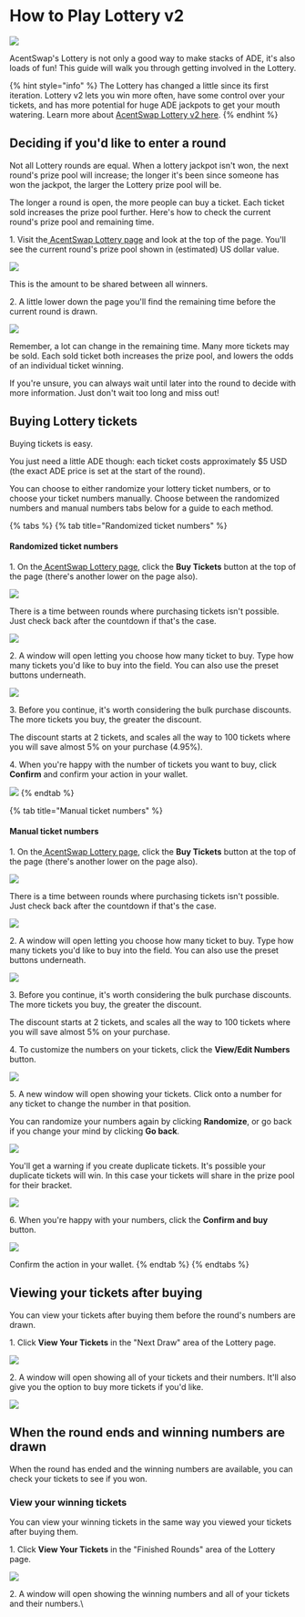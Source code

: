 # How to Play Lottery v2

![](../../.gitbook/assets/how-to-lottery-header.png)

AcentSwap's Lottery is not only a good way to make stacks of ADE, it's also loads of fun! This guide will walk you through getting involved in the Lottery.

{% hint style="info" %}
The Lottery has changed a little since its first iteration. Lottery v2 lets you win more often, have some control over your tickets, and has more potential for huge ADE jackpots to get your mouth watering. Learn more about [AcentSwap Lottery v2 here](https://docs.pancakeswap.finance/products/lottery).
{% endhint %}

## Deciding if you'd like to enter a round

‌Not all Lottery rounds are equal. When a lottery jackpot isn't won, the next round's prize pool will increase; the longer it's been since someone has won the jackpot, the larger the Lottery prize pool will be.

‌The longer a round is open, the more people can buy a ticket. Each ticket sold increases the prize pool further. Here's how to check the current round's prize pool and remaining time.

‌1. Visit the[ AcentSwap Lottery page](https://vote.acentswap.shop/lottery) and look at the top of the page. You'll see the current round's prize pool shown in (estimated) US dollar value.

![](<../../.gitbook/assets/image (93).png>)

This is the amount to be shared between all winners.

‌2. A little lower down the page you'll find the remaining time before the current round is drawn.

![](<../../.gitbook/assets/image (94).png>)

Remember, a lot can change in the remaining time. Many more tickets may be sold. Each sold ticket both increases the prize pool, and lowers the odds of an individual ticket winning.

‌If you're unsure, you can always wait until later into the round to decide with more information. Just don't wait too long and miss out!

## Buying Lottery tickets

‌Buying tickets is easy.

You just need a little ADE though: each ticket costs approximately $5 USD (the exact ADE price is set at the start of the round).

You can choose to either randomize your lottery ticket numbers, or to choose your ticket numbers manually. Choose between the randomized numbers and manual numbers tabs below for a guide to each method.

{% tabs %}
{% tab title="Randomized ticket numbers" %}
#### Randomized ticket numbers

1\. On the[ AcentSwap Lottery page](https://vote.acentswap.shop/lottery), click the **Buy Tickets** button at the top of the page (there's another lower on the page also).

![](<../../.gitbook/assets/image (96).png>)

There is a time between rounds where purchasing tickets isn't possible. Just check back after the countdown if that's the case.

![](<../../.gitbook/assets/image (97).png>)

2\. A window will open letting you choose how many ticket to buy. Type how many tickets you'd like to buy into the field. You can also use the preset buttons underneath.

![](<../../.gitbook/assets/image (142).png>)

3\. Before you continue, it's worth considering the bulk purchase discounts. The more tickets you buy, the greater the discount.

The discount starts at 2 tickets, and scales all the way to 100 tickets where you will save almost 5% on your purchase (4.95%).

4\. When you're happy with the number of tickets you want to buy, click **Confirm** and confirm your action in your wallet.

![](<../../.gitbook/assets/image (143).png>)
{% endtab %}

{% tab title="Manual ticket numbers" %}
#### Manual ticket numbers

1\. On the[ AcentSwap Lottery page](https://vote.acentswap.shop/lottery), click the **Buy Tickets** button at the top of the page (there's another lower on the page also).

![](<../../.gitbook/assets/image (96).png>)

There is a time between rounds where purchasing tickets isn't possible. Just check back after the countdown if that's the case.

![](<../../.gitbook/assets/image (97).png>)

2\. A window will open letting you choose how many ticket to buy. Type how many tickets you'd like to buy into the field. You can also use the preset buttons underneath.

![](<../../.gitbook/assets/image (142).png>)

3\. Before you continue, it's worth considering the bulk purchase discounts. The more tickets you buy, the greater the discount.

The discount starts at 2 tickets, and scales all the way to 100 tickets where you will save almost 5% on your purchase.

4\. To customize the numbers on your tickets, click the **View/Edit Numbers** button.

![](<../../.gitbook/assets/image (144).png>)

5\. A new window will open showing your tickets. Click onto a number for any ticket to change the number in that position.

You can randomize your numbers again by clicking **Randomize**, or go back if you change your mind by clicking **Go back**.

![](https://lh4.googleusercontent.com/229uStQBb-Uzj-Tu9kRDXxfux4wWNjeHjPXJBULwhKbCR5UEgWnb3jzzj1-KeWeBfxfGlctR9aH\_S1P\_l6\_VgtrZR0Eb2AVqrJLF8oNkpoVFlpeHaOIsUij-bs12QBOwDAIJEJiU)

You'll get a warning if you create duplicate tickets. It's possible your duplicate tickets will win. In this case your tickets will share in the prize pool for their bracket.

![](<../../.gitbook/assets/image (103).png>)

6\. When you're happy with your numbers, click the **Confirm and buy** button.

![](<../../.gitbook/assets/image (145).png>)

Confirm the action in your wallet.
{% endtab %}
{% endtabs %}

## Viewing your tickets after buying

You can view your tickets after buying them before the round's numbers are drawn.

1\. Click **View Your Tickets** in the "Next Draw" area of the Lottery page.

![](<../../.gitbook/assets/image (108).png>)

2\. A window will open showing all of your tickets and their numbers. It'll also give you the option to buy more tickets if you'd like.

![](<../../.gitbook/assets/image (109).png>)

## When the round ends and winning numbers are drawn

‌When the round has ended and the winning numbers are available, you can check your tickets to see if you won.

### ‌View your winning tickets

‌You can view your winning tickets in the same way you viewed your tickets after buying them.

‌1. Click **View Your Tickets** in the "Finished Rounds" area of the Lottery page.

![](https://lh3.googleusercontent.com/p3QxWcrxCcBwHrhwPU55vnAN-BmelgNwKRWse8yEQQVfehXsIOvUX\_tCo1gC7LpHxL-crIMS19RxpnMxn5yBuShNwXfH7qzCSdCOtnBeXhUuecrqRvhdI97rX\_CuVuWAawaor6Mi)

2\. A window will open showing the winning numbers and all of your tickets and their numbers.\
